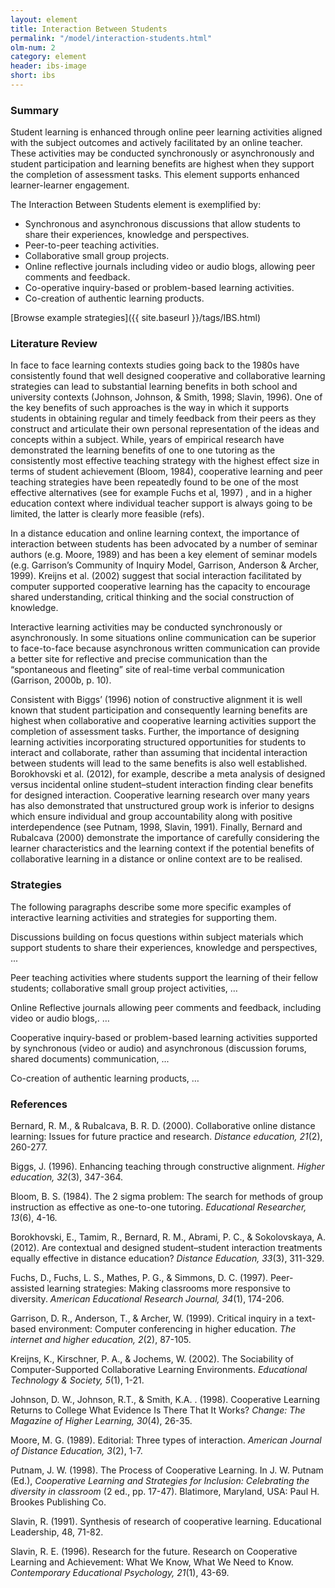 ```yaml
---
layout: element
title: Interaction Between Students
permalink: "/model/interaction-students.html"
olm-num: 2
category: element
header: ibs-image
short: ibs
---
```


### Summary

Student learning is enhanced through online peer learning activities aligned with the subject outcomes and actively facilitated by an online teacher. These activities may be conducted synchronously or asynchronously and student participation and learning benefits are highest when they support the completion of assessment tasks. This element supports enhanced learner-learner engagement.

The Interaction Between Students element is exemplified by:

- Synchronous and asynchronous discussions that allow students to share their experiences, knowledge and perspectives.
- Peer-to-peer teaching activities.
- Collaborative small group projects.
- Online reflective journals including video or audio blogs, allowing peer comments and feedback.
- Co-operative inquiry-based or problem-based learning activities.
- Co-creation of authentic learning products.

[Browse example strategies]({{ site.baseurl }}/tags/IBS.html)

### Literature Review

In face to face learning contexts studies going back to the 1980s have consistently found that well designed cooperative and collaborative learning strategies can lead to substantial learning benefits in both school and university contexts (Johnson, Johnson, & Smith, 1998; Slavin, 1996). One of the key benefits of such approaches is the way in which it supports students in obtaining regular and timely feedback from their peers as they construct and articulate their own personal representation of the ideas and concepts within a subject. While, years of empirical research have demonstrated the learning benefits of one to one tutoring as the consistently most effective teaching strategy with the highest effect size in terms of student achievement (Bloom, 1984), cooperative learning and peer teaching strategies have been repeatedly found to be one of the most effective alternatives (see for example Fuchs et al, 1997) , and in a higher education context where individual teacher support is always going to be limited, the latter is clearly more feasible (refs).

In a distance education and online learning context, the importance of interaction between students has been advocated by a number of seminar authors (e.g. Moore, 1989) and has been a key element of seminar models (e.g. Garrison’s Community of Inquiry Model, Garrison, Anderson & Archer, 1999).  Kreijns et al. (2002) suggest that social interaction facilitated by computer supported cooperative learning has the capacity to encourage shared understanding, critical thinking and the social construction of knowledge. 

Interactive learning activities may be conducted synchronously or asynchronously. In some situations online communication can be superior to face-to-face because asynchronous written communication can provide a better site for reflective and precise communication than the “spontaneous and fleeting” site of real-time verbal communication (Garrison, 2000b, p. 10).

Consistent with Biggs’ (1996) notion of constructive alignment it is well known that student participation and consequently learning benefits are highest when collaborative and cooperative learning activities support the completion of assessment tasks. Further, the importance of designing learning activities incorporating structured opportunities for students to interact and collaborate, rather than assuming that incidental interaction between students will lead to the same benefits is also well established. Borokhovski et al. (2012), for example, describe a meta analysis of designed versus incidental online student–student interaction finding clear benefits for designed interaction. Cooperative learning research over many years has also demonstrated that unstructured group work is inferior to designs which ensure individual and group accountability along with positive interdependence (see Putnam, 1998, Slavin, 1991). Finally, Bernard and Rubalcava (2000) demonstrate the importance of carefully considering the learner characteristics and the learning context if the potential benefits of collaborative learning in a distance or online context are to be realised.

### Strategies

The following paragraphs describe some more specific examples of interactive learning activities and strategies for supporting them.

Discussions building on focus questions within subject materials which support students to share their experiences, knowledge and perspectives, ...

Peer teaching activities where students support the learning of their fellow students;
collaborative small group project activities, …

Online Reflective journals allowing peer comments and feedback, including video or audio blogs,. …

Cooperative inquiry-based or problem-based learning activities supported by synchronous (video or audio) and asynchronous (discussion forums,  shared documents) communication, ...

Co-creation of authentic learning products, …

<div class="apa-ref" markdown="1">

### References

Bernard, R. M., & Rubalcava, B. R. D. (2000). Collaborative online distance learning: Issues for future practice and research. *Distance education, 21*(2), 260-277.

Biggs, J. (1996). Enhancing teaching through constructive alignment. *Higher education, 32*(3), 347-364.

Bloom, B. S. (1984). The 2 sigma problem: The search for methods of group instruction as effective as one-to-one tutoring. *Educational Researcher, 13*(6), 4-16.

Borokhovski, E., Tamim, R., Bernard, R. M., Abrami, P. C., & Sokolovskaya, A. (2012). Are contextual and designed student–student interaction treatments equally effective in distance education? *Distance Education, 33*(3), 311-329. 

Fuchs, D., Fuchs, L. S., Mathes, P. G., & Simmons, D. C. (1997). Peer-assisted learning strategies: Making classrooms more responsive to diversity. *American Educational Research Journal, 34*(1), 174-206.

Garrison, D. R., Anderson, T., & Archer, W. (1999). Critical inquiry in a text-based environment: Computer conferencing in higher education. *The internet and higher education, 2*(2), 87-105.

Kreijns, K., Kirschner, P. A., & Jochems, W. (2002). The Sociability of Computer-Supported Collaborative Learning Environments. *Educational Technology & Society, 5*(1), 1-21.

Johnson, D. W., Johnson, R.T., & Smith, K.A. . (1998). Cooperative Learning Returns to College What Evidence Is There That It Works? *Change: The Magazine of Higher Learning, 30*(4), 26-35.

Moore, M. G. (1989). Editorial: Three types of interaction. *American Journal of Distance Education, 3*(2), 1-7.

Putnam, J. W. (1998). The Process of Cooperative Learning. In J. W. Putnam (Ed.), *Cooperative Learning and Strategies for Inclusion: Celebrating the diversity in classroom* (2 ed., pp. 17-47). Blatimore, Maryland, USA: Paul H. Brookes Publishing Co.

Slavin, R. (1991). Synthesis of research of cooperative learning. Educational Leadership, 48, 71-82.

Slavin, R. E. (1996). Research for the future. Research on Cooperative Learning and Achievement: What We Know, What We Need to Know. *Contemporary Educational Psychology, 21*(1), 43-69.

</div>